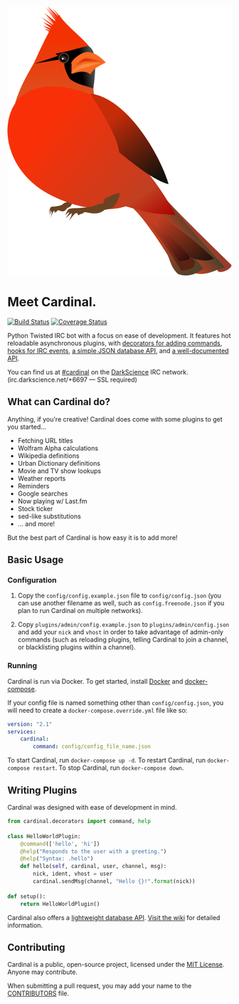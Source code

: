 [![Cardinal](./_assets/cardinal.svg)](https://github.com/JohnMaguire/Cardinal)

# Meet Cardinal.

[![Build Status](https://github.com/JohnMaguire/Cardinal/workflows/Cardinal/badge.svg)](https://github.com/JohnMaguire/Cardinal/actions?query=workflow%3ACardinal) [![Coverage Status](https://codecov.io/github/JohnMaguire/Cardinal/coverage.svg?branch=master)](https://codecov.io/github/JohnMaguire/Cardinal?branch=master)

Python Twisted IRC bot with a focus on ease of development. It features hot reloadable asynchronous plugins, with [decorators for adding commands](https://github.com/JohnMaguire/Cardinal/wiki/Writing-Plugins#adding-commands-to-a-plugin), [hooks for IRC events](https://github.com/JohnMaguire/Cardinal/wiki/Cardinal-Events), [a simple JSON database API](https://github.com/JohnMaguire/Cardinal/wiki/Database-Access), and [a well-documented API](https://github.com/JohnMaguire/Cardinal/wiki/Cardinal-Methods).

You can find us at [#cardinal](https://www.mibbit.com/#cardinal@irc.darkscience.net:+6697) on the [DarkScience](http://www.darkscience.net/) IRC network. (irc.darkscience.net/+6697 &mdash; SSL required)

## What can Cardinal do?

Anything, if you're creative! Cardinal does come with some plugins to get you started...

* Fetching URL titles
* Wolfram Alpha calculations
* Wikipedia definitions
* Urban Dictionary definitions
* Movie and TV show lookups
* Weather reports
* Reminders
* Google searches
* Now playing w/ Last.fm
* Stock ticker
* sed-like substitutions
* ... and more!

But the best part of Cardinal is how easy it is to add more!

## Basic Usage

### Configuration

1. Copy the `config/config.example.json` file to `config/config.json` (you can use another filename as well, such as `config.freenode.json` if you plan to run Cardinal on multiple networks).

2. Copy `plugins/admin/config.example.json` to `plugins/admin/config.json` and add your `nick` and `vhost` in order to take advantage of admin-only commands (such as reloading plugins, telling Cardinal to join a channel, or blacklisting plugins within a channel).

### Running

Cardinal is run via Docker. To get started, install [Docker](https://docs.docker.com/install/) and [docker-compose](https://docs.docker.com/compose/install/).

If your config file is named something other than `config/config.json`, you will need to create a `docker-compose.override.yml` file like so:

```yaml
version: "2.1"
services:
    cardinal:
        command: config/config_file_name.json
```

To start Cardinal, run `docker-compose up -d`. To restart Cardinal, run `docker-compose restart`. To stop Cardinal, run `docker-compose down`.

## Writing Plugins

Cardinal was designed with ease of development in mind.

```python
from cardinal.decorators import command, help

class HelloWorldPlugin:
    @command(['hello', 'hi'])
    @help("Responds to the user with a greeting.")
    @help("Syntax: .hello")
    def hello(self, cardinal, user, channel, msg):
        nick, ident, vhost = user
        cardinal.sendMsg(channel, "Hello {}!".format(nick))

def setup():
    return HelloWorldPlugin()
```

Cardinal also offers a [lightweight database API](https://github.com/JohnMaguire/Cardinal/wiki/Database-Access). [Visit the wiki](https://github.com/JohnMaguire/Cardinal/wiki/Writing-Plugins) for detailed information.

## Contributing

Cardinal is a public, open-source project, licensed under the [MIT License](LICENSE). Anyone may contribute.

When submitting a pull request, you may add your name to the [CONTRIBUTORS](CONTRIBUTORS) file.

